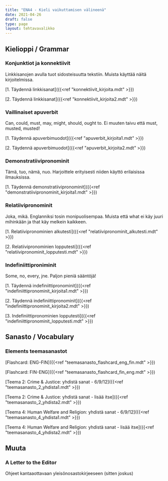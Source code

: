 ```yaml
---
title: "ENA4 - Kieli vaikuttamisen välineenä"
date: 2021-04-26
draft: false
type: page
layout: tehtavavalikko
---
```


## Kielioppi / Grammar
### Konjunktiot ja konnektiivit
Linkkisanojen avulla tuot sidosteisuutta tekstiin. Muista käyttää näitä kirjoitelmissa.

[1. Täydennä linkkisanat]({{<ref "konnektiivit_kirjoita.mdt" >}})

[2. Täydennä linkkisanat]({{<ref "konnektiivit_kirjoita2.mdt" >}})

### Vaillinaiset apuverbit
Can, could, must, may, might, should, ought to. Ei muuten taivu että must, musted, musted!

[1. Täydennä apuverbimuodot]({{<ref "apuverbit_kirjoita1.mdt" >}})

[2. Täydennä apuverbimuodot]({{<ref "apuverbit_kirjoita2.mdt" >}})


### Demonstratiivipronominit
Tämä, tuo, nämä, nuo. Harjoittele erityisesti niiden käyttö erilaisissa ilmauksissa. 

[1. Täydennä demonstratiivipronominit]({{<ref "demonstratiivipronominit_kirjoita1.mdt" >}})

### Relatiivipronominit
Joka, mikä. Englanniksi tosin monipuolisempaa. Muista että what ei käy juuri mihinkään ja that käy melkein kaikkeen.

[1. Relatiivipronominien alkutesti]({{<ref "relatiivipronominit_alkutesti.mdt" >}})

[2. Relatiivipronominien lopputesti]({{<ref "relatiivipronominit_lopputesti.mdt" >}})

### Indefiniittiproniminit
Some, no, every, jne. Paljon pieniä sääntöjä!

[1. Täydennä indefiniittipronominit]({{<ref "indefiniittipronominit_kirjoita1.mdt" >}})

[2. Täydennä indefiniittipronominit]({{<ref "indefiniittipronominit_kirjoita2.mdt" >}})

[3. Indefiniittipronominien lopputesti]({{<ref "indefiniittipronominit_lopputesti.mdt" >}})


## Sanasto / Vocabulary

### Elements teemasanastot

[Flashcard: ENG-FIN]({{<ref "teemasanasto_flashcard_eng_fin.mdt" >}})

[Flashcard: FIN-ENG]({{<ref "teemasanasto_flashcard_fin_eng.mdt" >}})

[Teema 2: Crime & Justice: yhdistä sanat - 6/9/12]({{<ref "teemasanasto_2_yhdista1.mdt" >}})

[Teema 2: Crime & Justice: yhdistä sanat - lisää itse]({{<ref "teemasanasto_2_yhdista2.mdt" >}})

[Teema 4: Human Welfare and Religion: yhdistä sanat - 6/9/12]({{<ref "teemasanasto_4_yhdista1.mdt" >}})

[Teema 4: Human Welfare and Religion: yhdistä sanat - lisää itse]({{<ref "teemasanasto_4_yhdista2.mdt" >}})

## Muuta

### A Letter to the Editor

Ohjeet kantaaottavaan yleisönosastokirjeeseen (sitten joskus)
